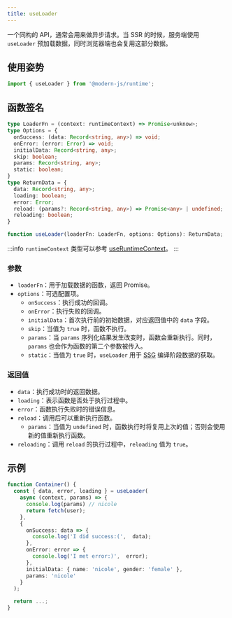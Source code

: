 ```yaml
---
title: useLoader
---
```


一个同构的 API，通常会用来做异步请求。当 SSR 的时候，服务端使用 `useLoader` 预加载数据，同时浏览器端也会复用这部分数据。

## 使用姿势

```ts
import { useLoader } from '@modern-js/runtime';
```

## 函数签名

```ts
type LoaderFn = (context: runtimeContext) => Promise<unknow>;
type Options = {
  onSuccess: (data: Record<string, any>) => void;
  onError: (error: Error) => void;
  initialData: Record<string, any>;
  skip: boolean;
  params: Record<string, any>;
  static: boolean;
}
type ReturnData = {
  data: Record<string, any>;
  loading: boolean;
  error: Error;
  reload: (params?: Record<string, any>) => Promise<any> | undefined;
  reloading: boolean;
}

function useLoader(loaderFn: LoaderFn, options: Options): ReturnData;
```

:::info
`runtimeContext` 类型可以参考 [useRuntimeContext](/docs/apis/app/runtime/core/use-runtime-context)。
:::

### 参数

- `loaderFn`：用于加载数据的函数，返回 Promise。
- `options`：可选配置项。
  - `onSuccess`：执行成功的回调。
  - `onError`：执行失败的回调。
  - `initialData`：首次执行前的初始数据，对应返回值中的 `data` 字段。
  - `skip`：当值为 `true` 时，函数不执行。
  - `params`：当 `params` 序列化结果发生改变时，函数会重新执行。同时，`params` 也会作为函数的第二个参数被传入。
  - `static`：当值为 `true` 时，`useLoader` 用于 [SSG](/docs/guides/advanced-features/ssg) 编译阶段数据的获取。

### 返回值

- `data`：执行成功时的返回数据。
- `loading`：表示函数是否处于执行过程中。
- `error`：函数执行失败时的错误信息。
- `reload`：调用后可以重新执行函数。
  - `params`：当值为 `undefined` 时，函数执行时将复用上次的值；否则会使用新的值重新执行函数。
- `reloading`：调用 `reload` 的执行过程中，`reloading` 值为 `true`。

## 示例

```ts
function Container() {
  const { data, error, loading } = useLoader(
    async (context, params) => {
      console.log(params) // nicole
      return fetch(user);
    },
    {
      onSuccess: data => {
        console.log('I did success:(',  data);
      },
      onError: error => {
        console.log('I met error:)',  error);
      },
      initialData: { name: 'nicole', gender: 'female' },
      params: 'nicole'
    }
  );

  return ...;
}
```

